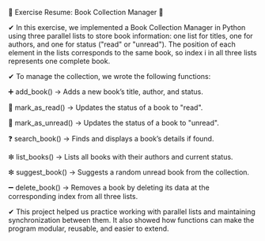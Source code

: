 💠 Exercise Resume: Book Collection Manager 💠

✔ In this exercise, we implemented a Book Collection Manager in Python using three parallel lists to store book information: one list for titles, one for authors, and one for status ("read" or "unread"). The position of each element in the lists corresponds to the same book, so index i in all three lists represents one complete book.

✔ To manage the collection, we wrote the following functions:

➕ add_book() → Adds a new book’s title, author, and status.

🔹 mark_as_read() → Updates the status of a book to "read".

🔹 mark_as_unread() → Updates the status of a book to "unread".

❓ search_book() → Finds and displays a book’s details if found.

❇ list_books() → Lists all books with their authors and current status.

❇ suggest_book() → Suggests a random unread book from the collection.

➖ delete_book() → Removes a book by deleting its data at the corresponding index from all three lists.

✔ This project helped us practice working with parallel lists and maintaining synchronization between them. It also showed how functions can make the program modular, reusable, and easier to extend.